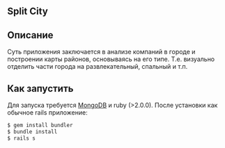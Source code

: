 Split City
----------

Описание
--------

Суть приложения заключается в анализе компаний в городе и построении карты районов, основываясь на его типе. Т.е. визуально отделить части города на развлекательный, спальный и т.п.

Как запустить
-------------

Для запуска требуется [MongoDB](http://www.mongodb.org) и ruby (>2.0.0). После установки как обычное rails приложение:

```bash
$ gem install bundler
$ bundle install
$ rails s
```
